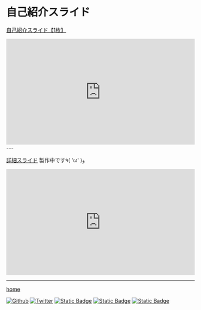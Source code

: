# 自己紹介スライド

[自己紹介スライド【1枚】](https://1drv.ms/p/c/02ef7504c4bd4c7d/EeUP1wn0J9tPgS415kWJDoUBpHHtQgDgx-oZW6pAqocwgQ
)
<div style="position:relative; padding-bottom:56.25%; height:0; overflow:hidden;">
  <iframe 
    src="https://1drv.ms/p/c/02ef7504c4bd4c7d/IQTlD9cJ9CfbT4EuNeZFiQ6FAWI-MANftVN1pwcSS-_zVLA?em=2&wdAr=1.7777777777777777&wdEaaCheck=1"
    style="position:absolute; top:0; left:0; width:100%; height:100%; border:none;"
    allowfullscreen
    loading="lazy">
  </iframe>
</div>
---

[詳細スライド](https://1drv.ms/p/c/02ef7504c4bd4c7d/EWnk1orklQZNh-s9uObcBEwB5a3Ss0naSlqFPKIfw0642g?e=uVaYTg)
製作中です٩( 'ω' )و

<div style="position:relative; padding-bottom:56.25%; height:0; overflow:hidden;">
  <iframe
    src="https://1drv.ms/p/c/02ef7504c4bd4c7d/IQRp5NaK5JUGTYfrPbjm3ARMAbbxsoxfPdNDJNbPGHuwoHM?em=2&amp;wdAr=1.7777777777777777&amp;wdEaaCheck=1"
    style="position:absolute; top:0; left:0; width:100%; height:100%; border:none;"
    allowfullscreen
    loading="lazy">
  </iframe>
</div>

---
[home](https://naotoizu7010.github.io/)
<p>
<a href="https://github.com/naotoizu7010" target="_blank"><img alt="Github" src="https://img.shields.io/badge/Github-%2312100E.svg?&style=flat-square&logo=Github&logoColor=white" /></a>
<a href="https://twitter.com/naotoizu_7010" target="_blank"><img alt="Twitter" src="https://img.shields.io/badge/Twitter-%231DA1F2.svg?&style=flat-square&logo=twitter&logoColor=white" /></a>
<a href="https://www.instagram.com/naotoizu_7010/?hl=ja"><img alt="Static Badge" src="https://img.shields.io/badge/Instagram-%23E4405F?style=flat-square&logo=Instagram&logoColor=fff&link=https%3A%2F%2Fwww.instagram.com%2Fnaotoizu_7010%2F%3Fhl%3Dja"></a>
<a href="https://www.facebook.com/naotoizu7010/"><img alt="Static Badge" src="https://img.shields.io/badge/Facebook-%230866FF?style=flat-square&logo=Facebook&logoColor=fff"></a>
<a href="https://note.com/naotoizu_7010/"><img alt="Static Badge" src="https://img.shields.io/badge%2FNote-ffffff?style=flat-square&logoColor=%23000000">
</a>
</p>
